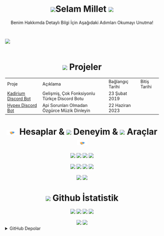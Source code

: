 <!-- 
<div align="center">
<img src= "https://user-images.githubusercontent.com/52673172/148129605-f5beb7f1-d0e7-4962-92da-059ec3eb87e9.png" width="500px">
</div>
 -->
<div align="center">
  <h1><img src="https://raw.githubusercontent.com/iampavangandhi/iampavangandhi/master/gifs/Hi.gif" width="30px">Selam Millet <img src="https://komarev.com/ghpvc/?username=KadirBeyy&label=PROFILE+VIEWS" width="90px"> </h1> 
    <p>Benim Hakkımda Detaylı Bilgi İçin Aşağıdaki Adımları Okumayı Unutma!</p>
  <br>
</div>

<img src="https://user-images.githubusercontent.com/73097560/115834477-dbab4500-a447-11eb-908a-139a6edaec5c.gif"><br><br>

<!-- Yazı Presence Kısmı
<div align="right">
  <img src= "https://readme-typing-svg.herokuapp.com?color=EFFF46&background=FF000000&center=yanl%C4%B1%C5%9F&vCenter=yanl%C4%B1%C5%9F&lines=Kadirium+Developer;Web+Designer;Web+Developer;JavaScript+Developer;NodeJS+Developer" width="600px" height="150">
</div>
-->
<!-- Spotify & Discord Presence Kısmı
 <div align= "center">
    <img width="47%" src= "https://spotify-recently-played-readme.vercel.app/api?user=3ps0gb42l4ebj1s1qaofqq3iq&count=1">
    <img width="50%" src="https://lanyard-profile-readme.vercel.app/api/425656085228027904">
</div>
-->

<h1 align="center"> <img src="https://media2.giphy.com/media/QssGEmpkyEOhBCb7e1/giphy.gif?cid=ecf05e47a0n3gi1bfqntqmob8g9aid1oyj2wr3ds3mg700bl&rid=giphy.gif" width ="25"> Projeler</h1>
<table align="center">
  <tr>
    <td>Proje</td>
    <td>Açıklama</td>
    <td>Bağlangıç Tarihi</td>
    <td>Bitiş Tarihi</td>
  </tr>

  <tr>
      <td>
        <a href="https://github.com/KadirBeyy">
          Kadirium Discord Bot
        </a>
      </td>
    <td>Gelişmiş, Çok Fonksiyonlu Türkçe Discord Botu</td>
    <td>23 Şubat 2019</td>
   <td></td>
  </tr>
  
  <tr>
      <td>
        <a href="https://github.com/KadirBeyy">
         Hypex Discord Bot
        </a>
      </td>
    <td>Api Sorunları Olmadan Özgürce Müzik Dinleyin</td>
    <td>22 Haziran 2023</td>
    <td></td>
  </tr>
</table> 
<!-- 📦 -->
<h1 align="center"> <img src="https://github.com/0xAbdulKhalid/0xAbdulKhalid/raw/main/assets/mdImages/handshake.gif" width ="35"> Hesaplar & <img src="https://media2.giphy.com/media/QssGEmpkyEOhBCb7e1/giphy.gif?cid=ecf05e47a0n3gi1bfqntqmob8g9aid1oyj2wr3ds3mg700bl&rid=giphy.gif" width ="25"> Deneyim & <img src="https://media2.giphy.com/media/QssGEmpkyEOhBCb7e1/giphy.gif?cid=ecf05e47a0n3gi1bfqntqmob8g9aid1oyj2wr3ds3mg700bl&rid=giphy.gif" width ="25"> Araçlar <img src="https://github.com/0xAbdulKhalid/0xAbdulKhalid/raw/main/assets/mdImages/handshake.gif" width ="35"> </h1>
<div align="center">
   <a href="https://github.com/KadirBeyy" target"blank_"><img src="https://img.shields.io/badge/discord%20-%23323330.svg?&style=for-the-badge&logo=discord&logoColor=blue"></a>
   <a href="https://github.com/KadirBeyy" target"blank_"><img src="https://img.shields.io/badge/Youtube%20-%23323330.svg?&style=for-the-badge&logo=youtube&logoColor=EC1C24"></a>
   <a href="https://github.com/KadirBeyy" target"blank_"><img src="https://img.shields.io/badge/GitHub%20-%23323330.svg?&style=for-the-badge&logo=github&logoColor=grey"></a>
   <a href="https://github.com/KadirBeyy" target"blank_"><img src="https://img.shields.io/badge/Spotify%20-%23323330.svg?&style=for-the-badge&logo=spotify&logoColor=1ED760"></a>
 <br><br>
  <a href="https://github.com/KadirBeyy" target"blank_">
   <img src="https://img.shields.io/badge/javascript%20-%23323330.svg?&style=for-the-badge&logo=javascript&logoColor=%23F7DF1E"></a>
  <a href="https://github.com/KadirBeyy" target"blank_">
   <img src="https://img.shields.io/badge/html5%20-%23323330.svg?&style=for-the-badge&logo=html5&logoColor=23E34F26"></a>
  <a href="https://github.com/KadirBeyy" target"blank_">
   <img src="https://img.shields.io/badge/css3%20-%23323330.svg?&style=for-the-badge&logo=css3&logoColor=blue"></a>
  <a href="https://github.com/KadirBeyy" target"blank_">
   <img src="https://img.shields.io/badge/-Nodejs-%23323330?style=for-the-badge&logo=Node.js&logoColor=43853d"></a>
 <br><br>
  <a href="https://github.com/KadirBeyy" target"blank_">
   <img src="https://img.shields.io/badge/Visual Studio Code%20-%23323330.svg?&style=for-the-badge&logo=visualstudiocode&logoColor=blue"></a>
  <a href="https://github.com/KadirBeyy" target"blank_">
   <img src="https://img.shields.io/badge/Atom%20-%23323330.svg?&style=for-the-badge&logo=atom&logoColor=01ff55"></a>
</div>
  
<h1 align="center"> <img src="https://media.giphy.com/media/iY8CRBdQXODJSCERIr/giphy.gif" width="35"> Github İstatistik</h1>
  <div align ="center">
    <a href="https://github.com/KadirBeyy">
     <img width="47%" src="https://github-readme-stats.vercel.app/api?username=KadirBeyy&show_icons=true&theme=radical&hide_border=true&locale=tr"></a>
    <a href="https://github.com/KadirBeyy">
     <img width="50%" src="https://github-readme-streak-stats.herokuapp.com?user=KadirBeyy&theme=radical&hide_border=true&locale=tr"></a>
    <a href="https://github.com/KadirBeyy">
     <img width="50%" src="http://github-profile-summary-cards.vercel.app/api/cards/profile-details?username=KadirBeyy&theme=radical&hide_border=true&locale=tr"></a>
    <a href="https://github.com/KadirBeyy">
     <img width="30%" src="http://github-profile-summary-cards.vercel.app/api/cards/productive-time?username=KadirBeyy&theme=radical&utcOffset=8&hide_border=true&locale=tr"></a>
  </div><br>
  
  <div align ="center">
    <a href="https://github.com/KadirBeyy">
      <img src="https://github-readme-stats.vercel.app/api/top-langs/?username=KadirBeyy&theme=tokyonight&hide_border=true&locale=tr"></a> 
    <a href="https://github.com/KadirBeyy">
      <img src="https://github-readme-stats.vercel.app/api/top-langs/?username=KadirBeyy&layout=compact&theme=tokyonight&hide_border=true&locale=tr"></a> 
  </div>

<details>
<summary>GitHub Depolar</summary><br>
  <div align="center">
    <a href="https://github.com/KadirBeyy/KadirBeyy">
      <img src="https://github-readme-stats.vercel.app/api/pin/?username=KadirBeyy&repo=KadirBeyy&theme=tokyonight&hide_border=true&locale=tr"></a>
  </div>
</details>

